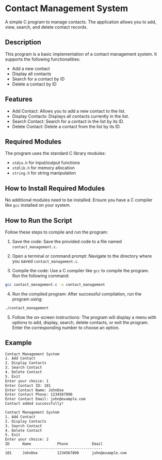 # Contact Management System
A simple C program to manage contacts. The application allows you to add, view, search, and delete contact records.
## Description
This program is a basic implementation of a contact management system. It supports the following functionalities:

- Add a new contact
- Display all contacts
- Search for a contact by ID
- Delete a contact by ID
## Features
- Add Contact: Allows you to add a new contact to the list.
- Display Contacts: Displays all contacts currently in the list.
- Search Contact: Search for a contact in the list by its ID.
- Delete Contact: Delete a contact from the list by its ID.

## Required Modules
The program uses the standard C library modules:

- `stdio.h` for input/output functions
- `stdlib.h` for memory allocation
- `string.h` for string manipulation

## How to Install Required Modules
No additional modules need to be installed. Ensure you have a C compiler like `gcc` installed on your system.

## How to Run the Script
Follow these steps to compile and run the program:
1. Save the code: Save the provided code to a file named `contact_management.c`.

2. Open a terminal or command prompt: Navigate to the directory where you saved `contact_management.c`.

3. Compile the code: Use a C compiler like `gcc` to compile the program. Run the following command:
```bash 
gcc contact_management.c -o contact_management
```
4. Run the compiled program: After successful compilation, run the program using:
```bash
./contact_management
```
5. Follow the on-screen instructions: The program will display a menu with options to add, display, search, delete contacts, or exit the program. Enter the corresponding number to choose an option.

## Example
```bash
Contact Management System
1. Add Contact
2. Display Contacts
3. Search Contact
4. Delete Contact
5. Exit
Enter your choice: 1
Enter Contact ID: 101
Enter Contact Name: JohnDoe
Enter Contact Phone: 1234567890
Enter Contact Email: john@example.com
Contact added successfully!

Contact Management System
1. Add Contact
2. Display Contacts
3. Search Contact
4. Delete Contact
5. Exit
Enter your choice: 2
ID      Name            Phone           Email
---------------------------------------------
101     JohnDoe         1234567890      john@example.com

```
